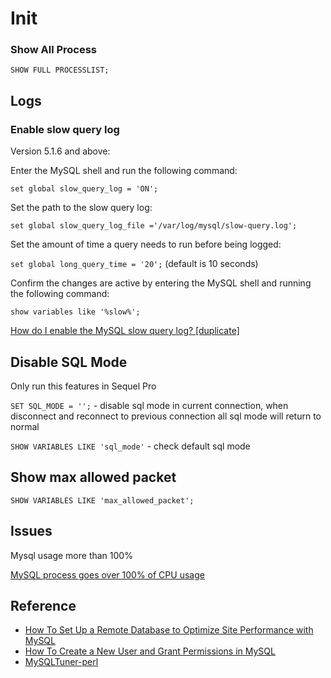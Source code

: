 # Init

### Show All Process

`SHOW FULL PROCESSLIST;`

## Logs

### Enable slow query log

Version 5.1.6 and above:

Enter the MySQL shell and run the following command:

`set global slow_query_log = 'ON';`

Set the path to the slow query log:

`set global slow_query_log_file ='/var/log/mysql/slow-query.log';`

Set the amount of time a query needs to run before being logged:

`set global long_query_time = '20';` (default is 10 seconds)

Confirm the changes are active by entering the MySQL shell and running the following command:

`show variables like '%slow%';`

[How do I enable the MySQL slow query log? [duplicate]](https://stackoverflow.com/questions/22609257/how-do-i-enable-the-mysql-slow-query-log)

## Disable SQL Mode

Only run this features in Sequel Pro

`SET SQL_MODE = '';` - disable sql mode in current connection, when disconnect and reconnect to previous connection all sql mode will return to normal

`SHOW VARIABLES LIKE 'sql_mode'` - check default sql mode

## Show max allowed packet

`SHOW VARIABLES LIKE 'max_allowed_packet';`

## Issues

Mysql usage more than 100%

[MySQL process goes over 100% of CPU usage](https://serverfault.com/questions/220188/mysql-process-goes-over-100-of-cpu-usage)

## Reference

* [How To Set Up a Remote Database to Optimize Site Performance with MySQL](https://www.digitalocean.com/community/tutorials/how-to-set-up-a-remote-database-to-optimize-site-performance-with-mysql)
* [How To Create a New User and Grant Permissions in MySQL](https://www.digitalocean.com/community/tutorials/how-to-create-a-new-user-and-grant-permissions-in-mysql)
* [MySQLTuner-perl](https://github.com/major/MySQLTuner-perl)